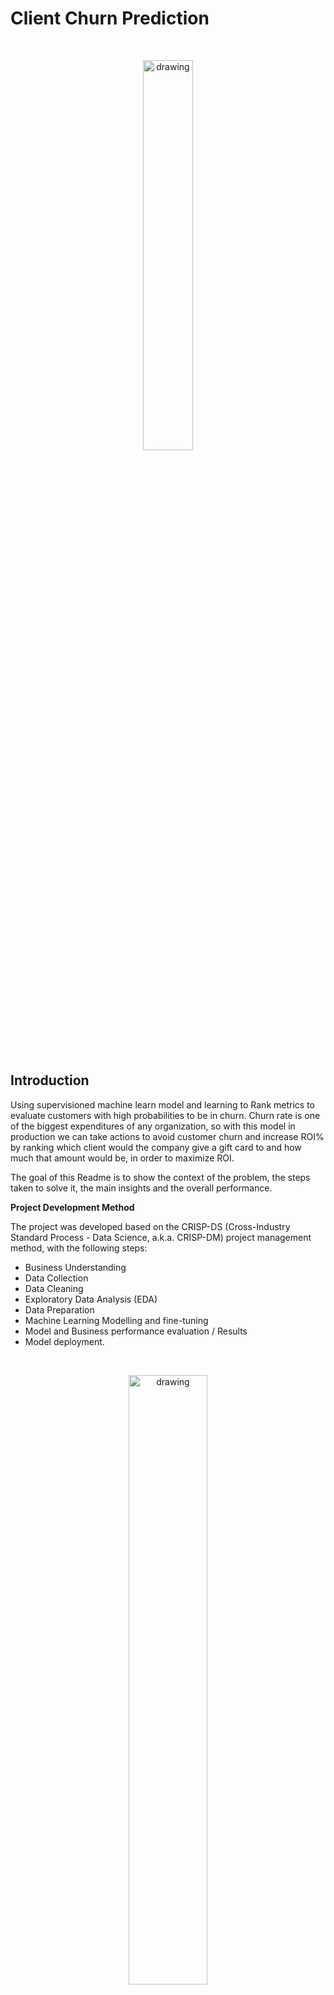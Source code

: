 # Client Churn Prediction

  &nbsp; 
  <p align="center"><img width="40%" alt="drawing" src="reports/figures/cust_churn.png"></p>
  &nbsp;

## Introduction

Using supervisioned machine learn model and learning to Rank metrics to evaluate customers with high probabilities to be in churn. Churn rate is one of the biggest expenditures of any organization, so with this model in production we can take actions to avoid customer churn and increase ROI% by ranking which client would the company give a gift card to and how much that amount would be, in order to maximize ROI.


The goal of this Readme is to show the context of the problem, the steps taken to solve it, the main insights and the overall performance.

**Project Development Method**

The project was developed based on the CRISP-DS (Cross-Industry Standard Process - Data Science, a.k.a. CRISP-DM) project management method, with the following steps:

- Business Understanding
- Data Collection
- Data Cleaning
- Exploratory Data Analysis (EDA)
- Data Preparation
- Machine Learning Modelling and fine-tuning
- Model and Business performance evaluation / Results
- Model deployment.

&nbsp; 
  <p align="center">
    <img width="50%" alt="drawing" src="https://miro.medium.com/max/700/1*JYbymHifAk7aQ1pHm_IdMQ.png">
  </p>
  &nbsp; 

#### This project was made by Marx Cerqueira.

---

## Contents
- [Introduction](#introduction)
- [1. Business Problem](#1-business-problem)
- [2. The Dataset](#2-the-dataset)
- [3. Solution Strategy](#3-solution-strategy)
- [4. Exploratory Data Analysis and Best Insights](#4-exploratory-data-analysis-and-best-insights)
- [5. Machine Learning Model Applied](#5-machine-learning-model-applied)
- [6. Machine Learning Model Performance](#6-machine-learning-model-performance)
- [7. Business Results](#7-business-results)
- [8. Conclusion](#8-conclusion)
- [9. Lessons Learned](#9-lessons-learned)
- [10. Next Steps to Improve](#10-next-steps-to-improve)
- [11.References](#11-references)

---

# 1. Business Problem.

**The Top Bank Company**

The Top Bank company operates in Europe with a bank account as the main product, this product can keep client's salary and make payments. This account doesn't have any cost in the first 12 months, however, after that time trial, the client needs to rehire the bank for upcoming 12 months and redo this process every year. Recently the Analytics Team noticed that the churn rate is increasing.

- Main Product: bank account without costs, valid for 12 months. After this period, the account must be renovated.

- Bank account revenue per client:
    - 15% of client's estimated salary, for clients with estimated income lower than the average;
    - 20% of client's estimated salary, for clients with estimated income greater than the average.

**Problem**

- Clients' churn rate has increased significantly in the last few months.

**Goal**
- Reduce clients' churn rate, which is, to avoid the client to cancel the contract and have them to renovate it for more 12 months.

**Deliverables**

- Model's performance and results report with the following topics:

    - What's the company's current churn rate?
    - How the churn rate varies per month?
    - What's the model's performance to label the clients as churns?
    - What's the company's revenue, if the company avoids the customers to get into churn through the developed model?

- Possible measure: discount coupon or other financial incentive
    - Which customers should receive an incentive and at what cost, in order to maximize the ROI (Return on investment)? - The sum of incentives shall not exceed $ 10,000.00.

[back to top](#table-of-contents)

# 2. The Dataset.
The dataset used in this project is available on Kaggle: https://www.kaggle.com/mervetorkan/churndataset

This dataset contain 10,000 rows and 14 columns that are described below:

- **RowNumber**: corresponds to the record (row) number and has no effect on the output.
- **CustomerID**: Unique client identifier and has no effect on customer leaving the bank.
- **Surname**: Client's surname and has no effect on customer leaving the bank.
- **CreditScore**: Client's credit card score for the financial market. can have an effect on customer churn, since a customer with a higher credit score is less likely to leave the bank.
- **Geography**: The country where the client lives and a customer’s location can affect their decision to leave the bank.
- **Gender**: Client's gender. it’s interesting to explore whether gender plays a role in a customer leaving the bank.
- **Age**: Client's age. This is certainly relevant, since older customers are less likely to leave their bank than younger ones.
- **Tenure**:  Refers to the number of years that the customer has been a client of the bank. Normally, older clients are more loyal and less likely to leave a bank. 
- **Balance**: The monetary amount the client has in their current account. Also a very good indicator of customer churn, as people with a higher balance in their accounts are less likely to leave the bank compared to those with lower balances.
- **NumOfProducts**: The number of products purchased by the client.
- **HasCrCard**: Point if the client has a credit card. This column is also relevant, since people with a credit card are less likely to leave the bank.
- **IsActiveMember**: Tell if the client is an active member of the bank (within the last 12 months). active customers are less likely to leave the bank.
- **EstimateSalary**: Client's annual salary estimate. As with balance, people with lower salaries are more likely to leave the bank compared to those with higher salaries.
- **Exited**: Indicates if the client is a churn (tagert variable). Whether or not the customer left the bank. (0=No,1=Yes)

# 3. Solution Strategy

My strategy to answers the Analytics Team and CEO questions, an exploratory data analysis will be performed, after that, a machine learning model will be developed following the strategy to answer the business questions


# 3.1. Step-by-step
**Step 01. Data Description:**

**Step 02. Feature Engineering:**

**Step 03. Data Filtering:**

**Step 04. Exploratory Data Analysis:**

**Step 05. Data Preparation:**

**Step 06. Feature Selection:**

**Step 07. Machine Learning Modelling:**

**Step 08. Hyperparameter Fine Tunning:**

**Step 09. Final Model:**

**Step 10. Convert Model Performance to Business Values:**

# 4. Top 3 Data Insights

![](reports/figures/Churn.png)

**Hypothesis 01:**

**True/False.**

**Hypothesis 02:**

**True/False.**

**Hypothesis 03:**

**True/False.**

![reports/figures/Hypothesis_summary_EDA.png]

# 5. Machine Learning Model Applied

The following machine learning models were trained:
* Logistic Regression;
* Random Forest Classifier
* XGBoost Classifier
* LightGBM
* SVM
* Gaussian Nayve Bayes
* CART (Classification and Regression Trees)

All of them were cross-validated

# 6. Machine Learning Modelo Performance

It's worth remembering that this is a classification problem with imbalaced data. Due this, the accuracy metric alone does't tell us much about the model, and for a better analysis I have to use other metrics such as recall, F1-Score and MCC.

# 5.1. Models Perfomance on Training Dataset

Performance tables on unbalanced and balanced data:
![](reports/figures/imbalanced_models_performance_comparison_train_data.png)

![](reports/figures/balanced_models_performance_comparison_train_data.png)

# 5.2. Models Perfomance on Test Data

Performance table on unseen data (test dataset) which is unbalanced

![](reports/figures/models_performance_test_data.png)

models graphics

![]
![]
![]
![]

# 7. Business Results

# 8. Conclusions

# 9. Lessons Learned

# 10. Next Steps to Improve

# LICENSE

# All Rights Reserved - Comunidade DS 2021
